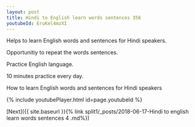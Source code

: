 ```yaml
---
layout: post
title: Hindi to English learn words sentences 356 
youtubeId: EruKel4mzXI
---
```

 
 
Helps to learn English words and sentences for Hindi speakers.

Opportunitiy to repeat the words sentences. 

Practice English language. 
 
10 minutes practice every day. 
 
How to learn English words and sentences for Hindi speakers 
 
{% include youtubePlayer.html id=page.youtubeId %}
 
 
[Next]({{ site.baseurl }}{% link  split1/_posts/2018-06-17-Hindi to english learn words sentences 4 .md%})
 
